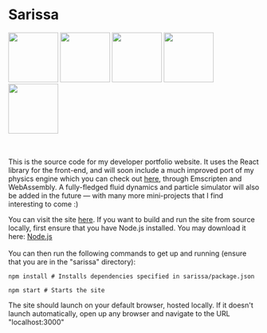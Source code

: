 # Sarissa



<img src="https://github.com/Argyraspides/Sarissa/assets/95353936/faba7c27-0798-40ee-a43d-537bf23ee20b" width="auto" height="100"></img>
<img src="https://github.com/Argyraspides/Sarissa/assets/95353936/88658146-38ca-4dc7-896f-4166f3aed94a" width="auto" height="100"></img>
<img src="https://github.com/Argyraspides/Sarissa/assets/95353936/bd56954d-c437-493e-9231-f8ed43eeab45" width="auto" height="100"></img>
<img src="https://github.com/Argyraspides/Sarissa/assets/95353936/974f9011-08a2-4f5e-8a65-1d8b1b1bab1b" width="auto" height="100"></img>
<img src="https://github.com/Argyraspides/Sarissa/assets/95353936/6e619ad7-d610-431d-9c0f-76ac519d074b" width="auto" height="100"><br/><br/><br/></img>  
  
  
This is the source code for my developer portfolio website. It uses the React library for the front-end, and will
soon include a much improved port of my physics engine which you can check out [here](https://github.com/Argyraspides/Telos), through Emscripten and WebAssembly. 
A fully-fledged fluid dynamics and particle simulator will also be added in the future — with many more mini-projects that I find interesting to come :)

  
You can visit the site [here](https://sarissa.vercel.app). If you want to build and run the site from source locally, 
first ensure that you have Node.js installed. You may download it here: [Node.js](https://nodejs.org/en) <br/><br/>
You can then run the following commands to get up and running (ensure that you are in the "sarissa" directory):

```npm install # Installs dependencies specified in sarissa/package.json```

```npm start # Starts the site```


The site should launch on your default browser, hosted locally. If it doesn't launch automatically, open up any browser and navigate to the URL "localhost:3000"




